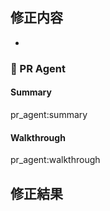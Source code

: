 ## 修正内容

-

### 🤖 PR Agent

#### Summary

<!-- DO NOT EDIT -->

pr_agent:summary

#### Walkthrough

<!-- DO NOT EDIT -->

pr_agent:walkthrough

## 修正結果

<!-- <img width="400px" src="" /> -->
